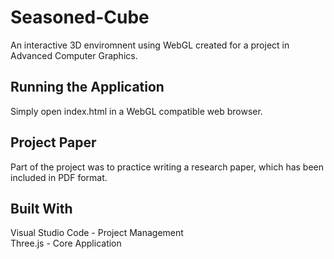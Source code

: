 # Seasoned-Cube

An interactive 3D enviromnent using WebGL created for a project in Advanced Computer Graphics.

## Running the Application

Simply open index.html in a WebGL compatible web browser.

## Project Paper

Part of the project was to practice writing a research paper, which has been included in PDF format.

## Built With

Visual Studio Code - Project Management  
Three.js - Core Application
